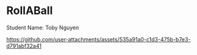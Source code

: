 # RollABall
 
Student Name: Toby Nguyen

https://github.com/user-attachments/assets/535a91a0-c1d3-475b-b7e3-d791abf32a41

